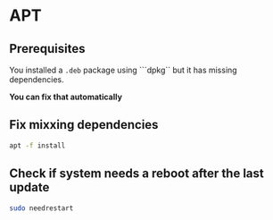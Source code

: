 # APT

## Prerequisites

You installed a ```.deb``` package using ```dpkg`` but it has missing dependencies.

**You can fix that automatically**

## Fix mixxing dependencies

```bash
apt -f install
```

## Check if system needs a reboot after the last update

```bash
sudo needrestart
```
